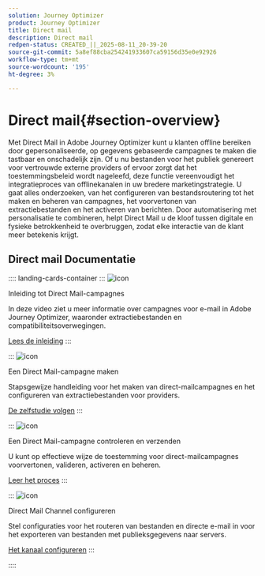 ```yaml
---
solution: Journey Optimizer
product: Journey Optimizer
title: Direct mail
description: Direct mail
redpen-status: CREATED_||_2025-08-11_20-39-20
source-git-commit: 5a8ef88cba254241933607ca59156d35e0e92926
workflow-type: tm+mt
source-wordcount: '195'
ht-degree: 3%

---
```



# Direct mail{#section-overview}

Met Direct Mail in Adobe Journey Optimizer kunt u klanten offline bereiken door gepersonaliseerde, op gegevens gebaseerde campagnes te maken die tastbaar en onschadelijk zijn. Of u nu bestanden voor het publiek genereert voor vertrouwde externe providers of ervoor zorgt dat het toestemmingsbeleid wordt nageleefd, deze functie vereenvoudigt het integratieproces van offlinekanalen in uw bredere marketingstrategie. U gaat alles onderzoeken, van het configureren van bestandsroutering tot het maken en beheren van campagnes, het voorvertonen van extractiebestanden en het activeren van berichten. Door automatisering met personalisatie te combineren, helpt Direct Mail u de kloof tussen digitale en fysieke betrokkenheid te overbruggen, zodat elke interactie van de klant meer betekenis krijgt.

## Direct mail Documentatie

:::: landing-cards-container
:::
![icon](https://cdn.experienceleague.adobe.com/icons/book.svg)

Inleiding tot Direct Mail-campagnes

In deze video ziet u meer informatie over campagnes voor e-mail in Adobe Journey Optimizer, waaronder extractiebestanden en compatibiliteitsoverwegingen.

[Lees de inleiding](../using/direct-mail/get-started-direct-mail.md)
:::

:::
![icon](https://cdn.experienceleague.adobe.com/icons/circle-play.svg)

Een Direct Mail-campagne maken

Stapsgewijze handleiding voor het maken van direct-mailcampagnes en het configureren van extractiebestanden voor providers.

[De zelfstudie volgen](../using/direct-mail/create-direct-mail.md)
:::

:::
![icon](https://cdn.experienceleague.adobe.com/icons/list-check.svg)

Een Direct Mail-campagne controleren en verzenden

U kunt op effectieve wijze de toestemming voor direct-mailcampagnes voorvertonen, valideren, activeren en beheren.

[Leer het proces](../using/direct-mail/test-send-direct-mail.md)
:::

:::
![icon](https://cdn.experienceleague.adobe.com/icons/gear.svg)

Direct Mail Channel configureren

Stel configuraties voor het routeren van bestanden en directe e-mail in voor het exporteren van bestanden met publieksgegevens naar servers.

[Het kanaal configureren](../using/direct-mail/direct-mail-configuration.md)
:::

::::
